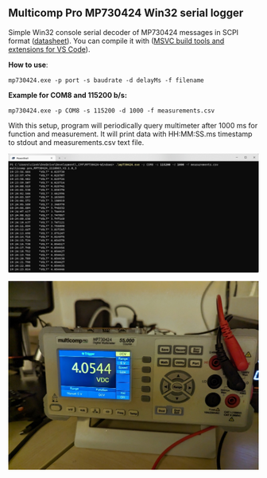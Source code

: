 ## Multicomp Pro MP730424 Win32 serial logger
Simple Win32 console serial decoder of MP730424 messages in SCPI format ([datasheet](https://www.farnell.com/datasheets/3205713.pdf)). You can compile it with ([MSVC build tools and extensions for VS Code](https://code.visualstudio.com/docs/cpp/config-msvc)).

**How to use**:

    mp730424.exe -p port -s baudrate -d delayMs -f filename

**Example for COM8 and 115200 b/s:**

    mp730424.exe -p COM8 -s 115200 -d 1000 -f measurements.csv

With this setup, program will periodically query multimeter after 1000 ms for function and measurement. It will print data with HH:MM:SS.ms timestamp to stdout and measurements.csv text file.

![mp730424.exe in action](https://raw.githubusercontent.com/jakubcizek/MP730424-Windows/main/screenshot.png)

![enter image description here](https://raw.githubusercontent.com/jakubcizek/MP730424-Windows/main/multimeter.jpg)
